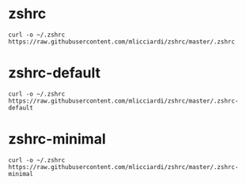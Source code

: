 # zshrc
`curl -o ~/.zshrc https://raw.githubusercontent.com/mlicciardi/zshrc/master/.zshrc`
# zshrc-default
`curl -o ~/.zshrc https://raw.githubusercontent.com/mlicciardi/zshrc/master/.zshrc-default`
# zshrc-minimal
`curl -o ~/.zshrc https://raw.githubusercontent.com/mlicciardi/zshrc/master/.zshrc-minimal`
